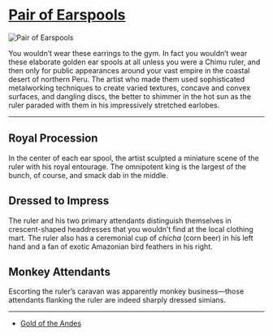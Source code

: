 # [Pair of Earspools](http://artstories.artsmia.org/#/o/678)
![Pair of Earspools](http://api.artsmia.org/images/678/large.jpg)

You wouldn’t wear these earrings to the gym. In fact you wouldn’t wear these elaborate golden ear spools at all unless you were a Chimu ruler, and then only for public appearances around your vast empire in the coastal desert of northern Peru. The artist who made them used sophisticated metalworking techniques to create varied textures, concave and convex surfaces, and dangling discs, the better to shimmer in the hot sun as the ruler paraded with them in his impressively stretched earlobes.

---

## Royal Procession

In the center of each ear spool, the artist sculpted a miniature scene of the ruler with his royal entourage. The omnipotent king is the largest of the bunch, of course, and smack dab in the middle.

## Dressed to Impress

The ruler and his two primary attendants distinguish themselves in crescent-shaped headdresses that you wouldn’t find at the local clothing mart. The ruler also has a ceremonial cup of *chicha* (corn beer) in his left hand and a fan of exotic Amazonian bird feathers in his right.

## Monkey Attendants

Escorting the ruler’s caravan was apparently monkey business—those attendants flanking the ruler are indeed sharply dressed simians.

---

* [Gold of the Andes](../stories/gold-of-the-andes.md)
